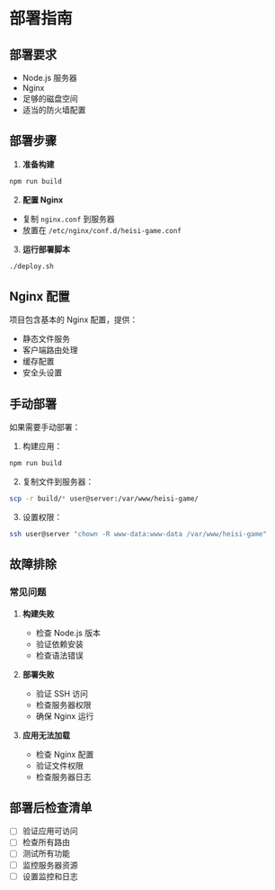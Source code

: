 # 部署指南

## 部署要求

- Node.js 服务器
- Nginx
- 足够的磁盘空间
- 适当的防火墙配置

## 部署步骤

1. **准备构建**
```bash
npm run build
```

2. **配置 Nginx**
- 复制 `nginx.conf` 到服务器
- 放置在 `/etc/nginx/conf.d/heisi-game.conf`

3. **运行部署脚本**
```bash
./deploy.sh
```

## Nginx 配置

项目包含基本的 Nginx 配置，提供：
- 静态文件服务
- 客户端路由处理
- 缓存配置
- 安全头设置

## 手动部署

如果需要手动部署：

1. 构建应用：
```bash
npm run build
```

2. 复制文件到服务器：
```bash
scp -r build/* user@server:/var/www/heisi-game/
```

3. 设置权限：
```bash
ssh user@server "chown -R www-data:www-data /var/www/heisi-game"
```

## 故障排除

### 常见问题

1. **构建失败**
   - 检查 Node.js 版本
   - 验证依赖安装
   - 检查语法错误

2. **部署失败**
   - 验证 SSH 访问
   - 检查服务器权限
   - 确保 Nginx 运行

3. **应用无法加载**
   - 检查 Nginx 配置
   - 验证文件权限
   - 检查服务器日志

## 部署后检查清单

- [ ] 验证应用可访问
- [ ] 检查所有路由
- [ ] 测试所有功能
- [ ] 监控服务器资源
- [ ] 设置监控和日志 